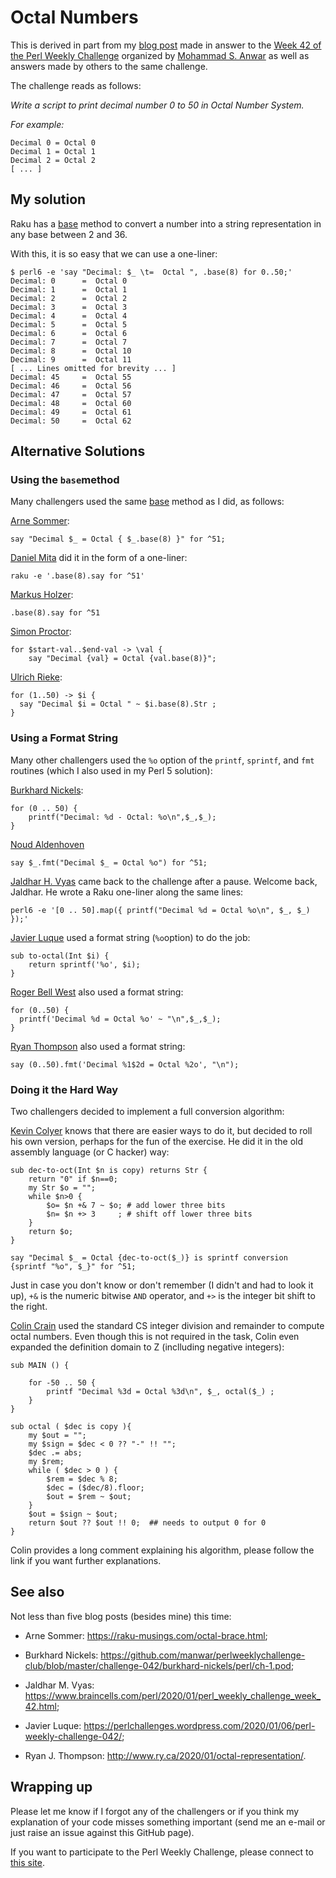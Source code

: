 # Octal Numbers

This is derived in part from my [blog post](http://blogs.perl.org/users/laurent_r/2020/01/perl-weekly-challenge-42-octal-numbers-and-balanced-parentheses.html) made in answer to the [Week 42 of the Perl Weekly Challenge](https://perlweeklychallenge.org/blog/perl-weekly-challenge-042/) organized by  <a href="http://blogs.perl.org/users/mohammad_s_anwar/">Mohammad S. Anwar</a> as well as answers made by others to the same challenge.

The challenge reads as follows:

*Write a script to print decimal number 0 to 50 in Octal Number System.*

*For example:*

    Decimal 0 = Octal 0
    Decimal 1 = Octal 1
    Decimal 2 = Octal 2
    [ ... ]

## My solution

Raku has a [base](https://docs.raku.org/routine/base) method to convert a number into a string representation in any base between 2 and 36.

With this, it is so easy that we can use a one-liner:

    $ perl6 -e 'say "Decimal: $_ \t=  Octal ", .base(8) for 0..50;'
    Decimal: 0      =  Octal 0
    Decimal: 1      =  Octal 1
    Decimal: 2      =  Octal 2
    Decimal: 3      =  Octal 3
    Decimal: 4      =  Octal 4
    Decimal: 5      =  Octal 5
    Decimal: 6      =  Octal 6
    Decimal: 7      =  Octal 7
    Decimal: 8      =  Octal 10
    Decimal: 9      =  Octal 11
    [ ... Lines omitted for brevity ... ]
    Decimal: 45     =  Octal 55
    Decimal: 46     =  Octal 56
    Decimal: 47     =  Octal 57
    Decimal: 48     =  Octal 60
    Decimal: 49     =  Octal 61
    Decimal: 50     =  Octal 62

## Alternative Solutions

### Using the `base`method

Many challengers used the same [base](https://docs.raku.org/routine/base) method as I did, as follows:

[Arne Sommer](https://github.com/manwar/perlweeklychallenge-club/blob/master/challenge-042/arne-sommer/raku/ch-1.p6):

``` Perl6
say "Decimal $_ = Octal { $_.base(8) }" for ^51;
```

[Daniel Mita](https://github.com/manwar/perlweeklychallenge-club/blob/master/challenge-042/daniel-mita/raku/ch-1.sh) did it in the form of a one-liner:

``` Perl6
raku -e '.base(8).say for ^51'
```

[Markus Holzer](https://github.com/manwar/perlweeklychallenge-club/blob/master/challenge-042/markus-holzer/raku/ch-1.p6):

``` Perl6
.base(8).say for ^51
```

[Simon Proctor](https://github.com/manwar/perlweeklychallenge-club/blob/master/challenge-042/simon-proctor/raku/ch-1.p6):

``` Perl6
for $start-val..$end-val -> \val {
    say "Decimal {val} = Octal {val.base(8)}";
```

[Ulrich Rieke](https://github.com/manwar/perlweeklychallenge-club/blob/master/challenge-042/ulrich-rieke/raku/ch-1.p6):

``` Perl6
for (1..50) -> $i {
  say "Decimal $i = Octal " ~ $i.base(8).Str ;
}
```

### Using a Format String

Many other challengers used the `%o` option of the `printf`, `sprintf`, and `fmt` routines (which I also used in my Perl 5 solution):


[Burkhard Nickels](https://github.com/manwar/perlweeklychallenge-club/blob/master/challenge-042/burkhard-nickels/raku/ch-1.p6):

``` Perl6
for (0 .. 50) { 
	printf("Decimal: %d - Octal: %o\n",$_,$_); 
}
```


[Noud Aldenhoven](https://github.com/manwar/perlweeklychallenge-club/blob/master/challenge-042/noud/raku/ch-1.p6) 

``` Perl6
say $_.fmt("Decimal $_ = Octal %o") for ^51;
```

[Jaldhar H. Vyas](https://github.com/manwar/perlweeklychallenge-club/blob/master/challenge-042/jaldhar-h-vyas/raku/ch-1.sh) came back to the challenge after a pause. Welcome back, Jaldhar. He wrote a Raku one-liner along the same lines:

    perl6 -e '[0 .. 50].map({ printf("Decimal %d = Octal %o\n", $_, $_) });'

[Javier Luque](https://github.com/manwar/perlweeklychallenge-club/blob/master/challenge-042/javier-luque/raku/ch-1.p6) used a format string (`%o`option) to do the job:

``` Perl6
sub to-octal(Int $i) {
    return sprintf('%o', $i);
}
```

[Roger Bell West](https://github.com/manwar/perlweeklychallenge-club/blob/master/challenge-042/roger-bell-west/raku/ch-1.p6) also used a format string:

``` Perl6
for (0..50) {
  printf('Decimal %d = Octal %o' ~ "\n",$_,$_);
}
```

[Ryan Thompson](https://github.com/manwar/perlweeklychallenge-club/blob/master/challenge-042/ryan-thompson/raku/ch-1.p6) also used a format string:

```Perl6
say (0..50).fmt('Decimal %1$2d = Octal %2o', "\n");
```

### Doing it the Hard Way

Two challengers decided to implement a full conversion algorithm:

[Kevin Colyer](https://github.com/manwar/perlweeklychallenge-club/blob/master/challenge-042/kevin-colyer/raku/ch-1.p6) knows that there are easier ways to do it, but decided to roll his own version, perhaps for the fun of the exercise. He did it in the old assembly language (or C hacker) way:

``` Perl6
sub dec-to-oct(Int $n is copy) returns Str {
    return "0" if $n==0;
    my Str $o = "";
    while $n>0 {
        $o= $n +& 7 ~ $o; # add lower three bits
        $n= $n +> 3     ; # shift off lower three bits
    }
    return $o;
}

say "Decimal $_ = Octal {dec-to-oct($_)} is sprintf conversion {sprintf "%o", $_}" for ^51;
```

Just in case you don't know or don't remember (I didn't and had to look it up), `+&` is the numeric bitwise `AND` operator, and `+>` is the integer bit shift to the right.

[Colin Crain](https://github.com/manwar/perlweeklychallenge-club/blob/master/challenge-042/colin-crain/raku/ch-1.p6) used the standard CS integer division and remainder to compute octal numbers. Even though this is not required in the task, Colin even expanded the definition domain to Z (inclluding negative integers):

``` Perl6
sub MAIN () {

    for -50 .. 50 {
        printf "Decimal %3d = Octal %3d\n", $_, octal($_) ;
    }
}

sub octal ( $dec is copy ){
    my $out = "";
    my $sign = $dec < 0 ?? "-" !! "";
    $dec .= abs;
    my $rem;
    while ( $dec > 0 ) {
        $rem = $dec % 8;
        $dec = ($dec/8).floor;
        $out = $rem ~ $out;
    }
    $out = $sign ~ $out;
    return $out ?? $out !! 0;  ## needs to output 0 for 0
}
```

Colin provides a long comment explaining his algorithm, please follow the link if you want further explanations.

## See also

Not less than five blog posts (besides mine) this time:

* Arne Sommer: https://raku-musings.com/octal-brace.html;

* Burkhard Nickels: https://github.com/manwar/perlweeklychallenge-club/blob/master/challenge-042/burkhard-nickels/perl/ch-1.pod;

* Jaldhar M. Vyas: https://www.braincells.com/perl/2020/01/perl_weekly_challenge_week_42.html; 

* Javier Luque: https://perlchallenges.wordpress.com/2020/01/06/perl-weekly-challenge-042/;

* Ryan J. Thompson: http://www.ry.ca/2020/01/octal-representation/.

## Wrapping up

Please let me know if I forgot any of the challengers or if you think my explanation of your code misses something important (send me an e-mail or just raise an issue against this GitHub page).

If you want to participate to the Perl Weekly Challenge, please connect to [this site](https://perlweeklychallenge.org/).
